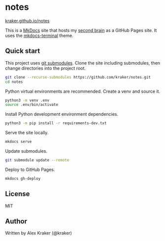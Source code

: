 # notes

[kraker.github.io/notes](https://kraker.github.io/notes)

This is a [MkDocs](https://www.mkdocs.org/) site that hosts my
[second brain](https://github.com/kraker/second-brain) as a GitHub Pages site.
It uses the [mkdocs-terminal](https://github.com/ntno/mkdocs-terminal) theme.

## Quick start

This project uses
[git submodules](https://git-scm.com/book/en/v2/Git-Tools-Submodules). Clone the
site including submodules, then change directories into the project root.

```bash
git clone --recurse-submodules https://github.com/kraker/notes.git
cd notes
```

Python virtual environments are recommended. Create a venv and source it.

```bash
python3 -m venv .env
source .env/bin/activate
```

Install Python development environment dependencies.

```bash
python3 -m pip install -r requirements-dev.txt
```

Serve the site locally.

```bash
mkdocs serve
```

Update submodules.

```bash
git submodule update --remote
```

Deploy to GitHub Pages.

```bash
mkdocs gh-deploy
```

## License

MIT

## Author

Written by Alex Kraker (@kraker)
